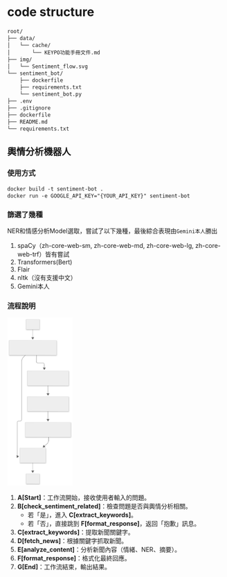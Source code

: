 # code structure
```
root/
├── data/
│   └── cache/
│       └── KEYPO功能手冊文件.md
├── img/
│   └── Sentiment_flow.svg
└── sentiment_bot/
    ├── dockerfile
    ├── requirements.txt
    └── sentiment_bot.py
├── .env
├── .gitignore
├── dockerfile
├── README.md
└── requirements.txt
```

## 輿情分析機器人
### 使用方式
```
docker build -t sentiment-bot .
docker run -e GOOGLE_API_KEY="{YOUR_API_KEY}" sentiment-bot
```

### 篩選了幾種
NER和情感分析Model選取，嘗試了以下幾種，最後綜合表現由`Gemini本人`勝出  
1. spaCy（zh-core-web-sm, zh-core-web-md, zh-core-web-lg, zh-core-web-trf）皆有嘗試
2. Transformers(Bert) 
3. Flair
4. nltk（沒有支援中文）
5. Gemini本人

### 流程說明
<img src="img/Sentiment_flow.svg" alt="輿情分析folw" width="30%">

1. **A[Start]**：工作流開始，接收使用者輸入的問題。
2. **B[check_sentiment_related]**：檢查問題是否與輿情分析相關。
   - 若「是」，進入 **C[extract_keywords]**。
   - 若「否」，直接跳到 **F[format_response]**，返回「抱歉」訊息。
3. **C[extract_keywords]**：提取新聞關鍵字。
4. **D[fetch_news]**：根據關鍵字抓取新聞。
5. **E[analyze_content]**：分析新聞內容（情緒、NER、摘要）。
6. **F[format_response]**：格式化最終回應。
7. **G[End]**：工作流結束，輸出結果。

